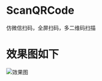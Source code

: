 # ScanQRCode
仿微信扫码，全屏扫码，多二维码扫描
# 效果图如下
![效果图](https://github.com/kzq5/ScanQRCode/blob/master/2020-07-27%2015_02_06.gif)
